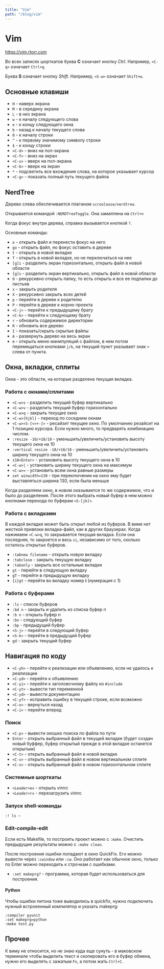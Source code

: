 ```yaml
---
title: "Vim"
path: "/blog/vim"
---
```

# Vim

https://vim.rtorr.com

Во всех записях шорткатов буква **С** означает кнопку *Ctrl*. Например, `<C-q>` означает `Ctrl+q`.

Буква **S** означает кнопку *Shift*. Например, `<S-w>` означает `Shift+w`.

## Основные клавиши

- `H` - наверх экрана
- `M` - в середину экрана
- `L` - в низ экрана
- `w` - к началу следующего слова
- `e` - к концу следующего окна
- `b` - назад к началу текущего слова
- `0` - к началу строки
- `^` - к первому значимому символу строки
- `$` - к концу строки
- `<C-d>` - вниз на пол-экрана
- `<C-f>` - вниз на экран
- `<C-u>` - вверх на пол-экрана
- `<C-b>` - вверх на экран
- `*` - подсветить все вхождения слова, на которое указывает курсор
- `<C-g>` - показать полный путь текущего файла


## NerdTree


Дерево слева обеспечивается плагином `scrooloose/nerdtree`.

Открывается командой `:NERDTreeToggle`. Она замаплена на `Ctrl+n`

Когда фокус внутри дерева, справка вызывается кнопкой `?`.

Основные команды:

- `o` - открыть файл и перенести фокус на него
- `go` - открыть файл, но фокус оставить в дереве
- `t` - открыть в новой вкладке
- `T` - открыть в новой вкладке, но не перключаться на нее
- `[g]i` - разделить экран горизонтально, открыть файл в новой области
- `[g]s` - разделить экран вертикально, открыть файл в новой области
- `O` - рекурсивно открыть папку, то есть открыть и все ее подпапки до листьев
- `x` - закрыть родителя
- `X` - рекурсивно закрыть всех детей
- `p` - перейти в дереве к родителю
- `P` - перейти в дереве к корню проекта
- `<C-j>` - перейти к предыдущему брату
- `<C-k>` - перейти к следующему брату
- `r` - обновить содержимое директории
- `R` - обновить все дерево
- `I` - показать/скрыть скрытые файлы
- `A` - развернуть дерево на весь экран
- `m` - открыть меню манипуляций с файлом, в нем потом перемещаться кнопками `j/k`, на текущий пункт указывает знак `>` слева от пункта.


## Окна, вкладки, сплиты

Окна - это области, на которые разделена текущая вкладка.

### Работа с окнами/сплитами

- `<C-w>s` - разделить текущий буфер вертикально
- `<C-w>v` - разделить текущий буфер горизонтально
- `<C-w>q` - закрыть текущее окно
- `<C-w>[hjkl]` - переход по соседним окнам
- `<C-w><S-[<>+-]>` - ресайзит текущее окно. По умолчанию резайсит на 1 позицию курсора. Если нужно много, то предварять комбинацию числом.
- `:resize -10/+10/10` - уменьшить/увеличить/установить высоту текущего окна на 10
- `:vertical resize -10/+10/10` - уменьшить/увеличить/установить ширину текущего окна на 10
- `z10<Enter>` - установить высоту текущего окна в 10
- `<C-w>|` - установить ширину текущего окна на максимум
- `<C-w>=` - установить всем окна равные размеры
- `set winwidth=130` - при переключении на окно ему будет выставляться ширина 130, если была меньше


Когда разделяем окно, в новом оказывается то же содержимое, что и было до разделения. После этого выбрать новый буфер в нем можно кнопками перехода по буферам `<S-[jk]>`.

### Работа с вкладками

В каждой вкладке может быть открыт любой из буферов. В виме нет жесткой привязки вкладка-файл, как в других браузерах. Когда нажимаем `<C-w>q`, то закрывается текущая вкладка. Если она последняя, то закроется и весь `vi`, независимо от того, сколько осталось открытых буферов.

- `:tabnew filename` - открыть новую вкладку
- `:tabclose` - закрыть текущую вкладку
- `:tabonly` - закрыть все остальные вкладки
- `gt` - перейти в следующую вкладку
- `gT` - перейти в предыдущую вкладку 
- `{i}gt` - перейти во вкладку номер **i** (нумерация с 1)

### Работа с буферами

- `:ls` - список буферов
- `:bd n` - закрыть и удалить из списка буфер n
- `:b n` - открыть буфер n
- `:bn` - следующий буфер
- `:bp` - предыдущий буфер
- `<S-j>` - перейти в следующий буфер
- `<S-k>` - перейти в предыдущий буфер
- `gd` - закрыть текущий буфер

## Навигация по коду

- `<C-yh>` - перейти к реализации или объявлению, если не удалось к реализации
- `<C-yd>` - перейти к объявлению
- `<C-yi>` - перейти к заголовочному файлу из `#include`
- `<C-yt>` - вывести тип переменной
- `<C-yd>` - вывести документацию
- `<C-yf>` - исправить ошибку в текущей строке, если возможно
- `<C-o>` - вернуться назад
- `<C-i>` - перейти вперед

### Поиск

- `<C-p>` - вывести окошко поиска по файла по пути
- `Enter` - открыть выбранный файл в текущей вкладке (будет создан новый буффер, буфер открытый прежде в этой вкладке останется открытым)
- `<C-t>` - открыть выбранный файл в новой вкладке
- `<C-v>` - открыть выбранный файл в новом вертикальном сплите
- `<C-x>` - открыть выбранный файл в новом горизонтальном сплите

### Системные шорткаты

- `<Leader>ev` - открыть vimrc
- `<Leader>rv` - перезагрузить vimrc

### Запуск shell-команды

```
:! ls ~
```

### Edit-compile-edit

Если есть Makefile, то построить проект можно с `:make`. Очистить предыдущие результаты можно с `:make clean`.

После построения ошибки попадают в окно QuickFix. Его можно вывести через `:cwindow` или `:cw`. Оно работает как обычное окно, только по Enter можно переходить к строчкам с ошибками.

- `:set makeprg?` - программа, которая будет использоваться для построения.

#### Python

Чтобы ошибки питона тоже выводились в quickfix, нужно подключить нужный встроеенный компилятор и указать makeprg:

```
:compiler pyunit
:set makeprg=python
:make test.py
```

## Прочее

К виму не относится, но не знаю куда еще сунуть - в маковском терминале чтобы выделить текст и скопировать его в буфер обмена, нужно его выделять с зажатым `Fn`, а потом жать `Ctrl+C`.

